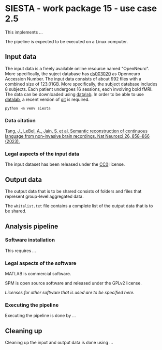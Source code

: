 # SIESTA - work package 15 - use case 2.5

This implements ...

The pipeline is expected to be executed on a Linux computer.

## Input data

The input data is a freely available online resource named "OpenNeuro". More specifically, the suject database has [ds003020](https://openneuro.org/datasets/ds003020/versions/2.2.0) as Openneuro Accession Number. The input data consists of about 992 files with a combined size of 123.01GB. More specifically, the subject database includes 8 subjects. Each patient undergoes 16 sessions, each involving bold fMRI. The data can be downloaded using [datalab](https://www.datalad.org/). In order to be able to use [datalab](https://www.datalad.org/), a recent version of [git]( https://git-scm.com/downloads) is required.

````
python -m venv siesta
````

### Data citation
[Tang, J., LeBel, A., Jain, S. et al. Semantic reconstruction of continuous language from non-invasive brain recordings. Nat Neurosci 26, 858–866 (2023).](https://doi.org/10.1038/s41593-023-01304-9)

### Legal aspects of the input data

The input dataset has been released under the [CC0](https://spdx.org/licenses/CC0-1.0.html) license.

## Output data

The output data that is to be shared consists of folders and files that represent group-level aggregated data. 

The `whitelist.txt` file contains a complete list of the output data that is to be shared. 

## Analysis pipeline

### Software installation

This requires ...

### Legal aspects of the software

MATLAB is commercial software.

SPM is open source software and released under the GPLv2 license.

_Licenses for other software that is used are to be specified here._

### Executing the pipeline

Executing the pipeline is done by ...

## Cleaning up

Cleaning up the input and output data is done using ...

